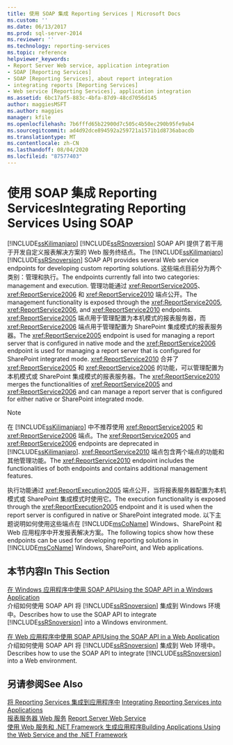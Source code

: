 ```yaml
---
title: 使用 SOAP 集成 Reporting Services | Microsoft Docs
ms.custom: ''
ms.date: 06/13/2017
ms.prod: sql-server-2014
ms.reviewer: ''
ms.technology: reporting-services
ms.topic: reference
helpviewer_keywords:
- Report Server Web service, application integration
- SOAP [Reporting Services]
- SOAP [Reporting Services], about report integration
- integrating reports [Reporting Services]
- Web service [Reporting Services], application integration
ms.assetid: 6bc17af5-883c-4bfa-87d9-48cd7056d145
author: maggiesMSFT
ms.author: maggies
manager: kfile
ms.openlocfilehash: 7b6fffd65b22900d7c505c4b50ec290b95fe9ab4
ms.sourcegitcommit: ad4d92dce894592a259721a1571b1d8736abacdb
ms.translationtype: MT
ms.contentlocale: zh-CN
ms.lasthandoff: 08/04/2020
ms.locfileid: "87577403"
---
```

# <a name="integrating-reporting-services-using-soap"></a><span data-ttu-id="2374d-102">使用 SOAP 集成 Reporting Services</span><span class="sxs-lookup"><span data-stu-id="2374d-102">Integrating Reporting Services Using SOAP</span></span>
  <span data-ttu-id="2374d-103">[!INCLUDE[ssKilimanjaro](../../includes/sskilimanjaro-md.md)] [!INCLUDE[ssRSnoversion](../../includes/ssrsnoversion-md.md)] SOAP API 提供了若干用于开发自定义报表解决方案的 Web 服务终结点。</span><span class="sxs-lookup"><span data-stu-id="2374d-103">The [!INCLUDE[ssKilimanjaro](../../includes/sskilimanjaro-md.md)] [!INCLUDE[ssRSnoversion](../../includes/ssrsnoversion-md.md)] SOAP API provides several Web service endpoints for developing custom reporting solutions.</span></span> <span data-ttu-id="2374d-104">这些端点目前分为两个类别：管理和执行。</span><span class="sxs-lookup"><span data-stu-id="2374d-104">The endpoints currently fall into two categories: management and execution.</span></span> <span data-ttu-id="2374d-105">管理功能通过 <xref:ReportService2005>、<xref:ReportService2006> 和 <xref:ReportService2010> 端点公开。</span><span class="sxs-lookup"><span data-stu-id="2374d-105">The management functionality is exposed through the <xref:ReportService2005>, <xref:ReportService2006>, and <xref:ReportService2010> endpoints.</span></span> <span data-ttu-id="2374d-106"><xref:ReportService2005> 端点用于管理配置为本机模式的报表服务器，而 <xref:ReportService2006> 端点用于管理配置为 SharePoint 集成模式的报表服务器。</span><span class="sxs-lookup"><span data-stu-id="2374d-106">The <xref:ReportService2005> endpoint is used for managing a report server that is configured in native mode and the <xref:ReportService2006> endpoint is used for managing a report server that is configured for SharePoint integrated mode.</span></span> <span data-ttu-id="2374d-107"><xref:ReportService2010> 合并了 <xref:ReportService2005> 和 <xref:ReportService2006> 的功能，可以管理配置为本机模式或 SharePoint 集成模式的报表服务器。</span><span class="sxs-lookup"><span data-stu-id="2374d-107">The <xref:ReportService2010> merges the functionalities of <xref:ReportService2005> and <xref:ReportService2006> and can manage a report server that is configured for either native or SharePoint integrated mode.</span></span>  
  
> [!NOTE]  
>  <span data-ttu-id="2374d-108">在 [!INCLUDE[ssKilimanjaro](../../includes/sskilimanjaro-md.md)] 中不推荐使用 <xref:ReportService2005> 和 <xref:ReportService2006> 端点。</span><span class="sxs-lookup"><span data-stu-id="2374d-108">The <xref:ReportService2005> and <xref:ReportService2006> endpoints are deprecated in [!INCLUDE[ssKilimanjaro](../../includes/sskilimanjaro-md.md)].</span></span> <span data-ttu-id="2374d-109"><xref:ReportService2010> 端点包含两个端点的功能和其他管理功能。</span><span class="sxs-lookup"><span data-stu-id="2374d-109">The <xref:ReportService2010> endpoint includes the functionalities of both endpoints and contains additional management features.</span></span>  
  
 <span data-ttu-id="2374d-110">执行功能通过 <xref:ReportExecution2005> 端点公开，当将报表服务器配置为本机模式或 SharePoint 集成模式时使用它。</span><span class="sxs-lookup"><span data-stu-id="2374d-110">The execution functionality is exposed through the <xref:ReportExecution2005> endpoint and it is used when the report server is configured in native or SharePoint integrated mode.</span></span> <span data-ttu-id="2374d-111">以下主题说明如何使用这些端点在 [!INCLUDE[msCoName](../../includes/msconame-md.md)] Windows、SharePoint 和 Web 应用程序中开发报表解决方案。</span><span class="sxs-lookup"><span data-stu-id="2374d-111">The following topics show how these endpoints can be used for developing reporting solutions in [!INCLUDE[msCoName](../../includes/msconame-md.md)] Windows, SharePoint, and Web applications.</span></span>  
  
## <a name="in-this-section"></a><span data-ttu-id="2374d-112">本节内容</span><span class="sxs-lookup"><span data-stu-id="2374d-112">In This Section</span></span>  
 [<span data-ttu-id="2374d-113">在 Windows 应用程序中使用 SOAP API</span><span class="sxs-lookup"><span data-stu-id="2374d-113">Using the SOAP API in a Windows Application</span></span>](integrating-reporting-services-using-soap-windows-application.md)  
 <span data-ttu-id="2374d-114">介绍如何使用 SOAP API 将 [!INCLUDE[ssRSnoversion](../../includes/ssrsnoversion-md.md)] 集成到 Windows 环境中。</span><span class="sxs-lookup"><span data-stu-id="2374d-114">Describes how to use the SOAP API to integrate [!INCLUDE[ssRSnoversion](../../includes/ssrsnoversion-md.md)] into a Windows environment.</span></span>  
  
 [<span data-ttu-id="2374d-115">在 Web 应用程序中使用 SOAP API</span><span class="sxs-lookup"><span data-stu-id="2374d-115">Using the SOAP API in a Web Application</span></span>](integrating-reporting-services-using-soap-web-application.md)  
 <span data-ttu-id="2374d-116">介绍如何使用 SOAP API 将 [!INCLUDE[ssRSnoversion](../../includes/ssrsnoversion-md.md)] 集成到 Web 环境中。</span><span class="sxs-lookup"><span data-stu-id="2374d-116">Describes how to use the SOAP API to integrate [!INCLUDE[ssRSnoversion](../../includes/ssrsnoversion-md.md)] into a Web environment.</span></span>  
  
## <a name="see-also"></a><span data-ttu-id="2374d-117">另请参阅</span><span class="sxs-lookup"><span data-stu-id="2374d-117">See Also</span></span>  
 <span data-ttu-id="2374d-118">[将 Reporting Services 集成到应用程序中](../application-integration/integrating-reporting-services-into-applications.md) </span><span class="sxs-lookup"><span data-stu-id="2374d-118">[Integrating Reporting Services into Applications](../application-integration/integrating-reporting-services-into-applications.md) </span></span>  
 <span data-ttu-id="2374d-119">[报表服务器 Web 服务](../report-server-web-service/report-server-web-service.md) </span><span class="sxs-lookup"><span data-stu-id="2374d-119">[Report Server Web Service](../report-server-web-service/report-server-web-service.md) </span></span>  
 [<span data-ttu-id="2374d-120">使用 Web 服务和 .NET Framework 生成应用程序</span><span class="sxs-lookup"><span data-stu-id="2374d-120">Building Applications Using the Web Service and the .NET Framework</span></span>](../report-server-web-service/net-framework/building-applications-using-the-web-service-and-the-net-framework.md)  
  
  
